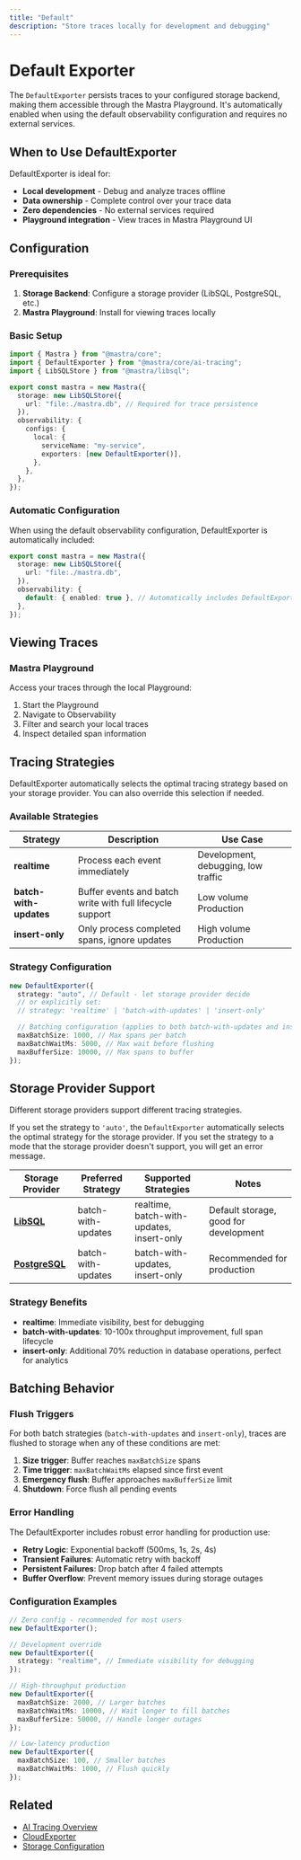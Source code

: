 ```yaml
---
title: "Default"
description: "Store traces locally for development and debugging"
---
```


# Default Exporter

The `DefaultExporter` persists traces to your configured storage backend, making them accessible through the Mastra Playground. It's automatically enabled when using the default observability configuration and requires no external services.

## When to Use DefaultExporter

DefaultExporter is ideal for:

- **Local development** - Debug and analyze traces offline
- **Data ownership** - Complete control over your trace data
- **Zero dependencies** - No external services required
- **Playground integration** - View traces in Mastra Playground UI

## Configuration

### Prerequisites

1. **Storage Backend**: Configure a storage provider (LibSQL, PostgreSQL, etc.)
2. **Mastra Playground**: Install for viewing traces locally

### Basic Setup

```typescript filename="src/mastra/index.ts"
import { Mastra } from "@mastra/core";
import { DefaultExporter } from "@mastra/core/ai-tracing";
import { LibSQLStore } from "@mastra/libsql";

export const mastra = new Mastra({
  storage: new LibSQLStore({
    url: "file:./mastra.db", // Required for trace persistence
  }),
  observability: {
    configs: {
      local: {
        serviceName: "my-service",
        exporters: [new DefaultExporter()],
      },
    },
  },
});
```

### Automatic Configuration

When using the default observability configuration, DefaultExporter is automatically included:

```typescript
export const mastra = new Mastra({
  storage: new LibSQLStore({
    url: "file:./mastra.db",
  }),
  observability: {
    default: { enabled: true }, // Automatically includes DefaultExporter
  },
});
```

## Viewing Traces

### Mastra Playground

Access your traces through the local Playground:

1. Start the Playground
2. Navigate to Observability
3. Filter and search your local traces
4. Inspect detailed span information

## Tracing Strategies

DefaultExporter automatically selects the optimal tracing strategy based on your storage provider. You can also override this selection if needed.

### Available Strategies

| Strategy               | Description                                               | Use Case                            |
| ---------------------- | --------------------------------------------------------- | ----------------------------------- |
| **realtime**           | Process each event immediately                            | Development, debugging, low traffic |
| **batch-with-updates** | Buffer events and batch write with full lifecycle support | Low volume Production               |
| **insert-only**        | Only process completed spans, ignore updates              | High volume Production              |

### Strategy Configuration

```typescript
new DefaultExporter({
  strategy: "auto", // Default - let storage provider decide
  // or explicitly set:
  // strategy: 'realtime' | 'batch-with-updates' | 'insert-only'

  // Batching configuration (applies to both batch-with-updates and insert-only)
  maxBatchSize: 1000, // Max spans per batch
  maxBatchWaitMs: 5000, // Max wait before flushing
  maxBufferSize: 10000, // Max spans to buffer
});
```

## Storage Provider Support

Different storage providers support different tracing strategies.

If you set the strategy to `'auto'`, the `DefaultExporter` automatically selects the optimal strategy for the storage provider. If you set the strategy to a mode that the storage provider doesn't support, you will get an error message.

| Storage Provider                                     | Preferred Strategy | Supported Strategies                      | Notes                                 |
| ---------------------------------------------------- | ------------------ | ----------------------------------------- | ------------------------------------- |
| **[LibSQL](/docs/reference/storage/libsql)**         | batch-with-updates | realtime, batch-with-updates, insert-only | Default storage, good for development |
| **[PostgreSQL](/docs/reference/storage/postgresql)** | batch-with-updates | batch-with-updates, insert-only           | Recommended for production            |

### Strategy Benefits

- **realtime**: Immediate visibility, best for debugging
- **batch-with-updates**: 10-100x throughput improvement, full span lifecycle
- **insert-only**: Additional 70% reduction in database operations, perfect for analytics

## Batching Behavior

### Flush Triggers

For both batch strategies (`batch-with-updates` and `insert-only`), traces are flushed to storage when any of these conditions are met:

1. **Size trigger**: Buffer reaches `maxBatchSize` spans
2. **Time trigger**: `maxBatchWaitMs` elapsed since first event
3. **Emergency flush**: Buffer approaches `maxBufferSize` limit
4. **Shutdown**: Force flush all pending events

### Error Handling

The DefaultExporter includes robust error handling for production use:

- **Retry Logic**: Exponential backoff (500ms, 1s, 2s, 4s)
- **Transient Failures**: Automatic retry with backoff
- **Persistent Failures**: Drop batch after 4 failed attempts
- **Buffer Overflow**: Prevent memory issues during storage outages

### Configuration Examples

```typescript
// Zero config - recommended for most users
new DefaultExporter();

// Development override
new DefaultExporter({
  strategy: "realtime", // Immediate visibility for debugging
});

// High-throughput production
new DefaultExporter({
  maxBatchSize: 2000, // Larger batches
  maxBatchWaitMs: 10000, // Wait longer to fill batches
  maxBufferSize: 50000, // Handle longer outages
});

// Low-latency production
new DefaultExporter({
  maxBatchSize: 100, // Smaller batches
  maxBatchWaitMs: 1000, // Flush quickly
});
```

## Related

- [AI Tracing Overview](/docs/observability/ai-tracing/overview)
- [CloudExporter](/docs/observability/ai-tracing/exporters/cloud)
- [Storage Configuration](/docs/server-db/storage)
